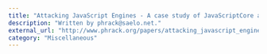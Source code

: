 ```yaml
---
title: "Attacking JavaScript Engines - A case study of JavaScriptCore and CVE-2016-4622"
description: "Written by phrack@saelo.net."
external_url: "http://www.phrack.org/papers/attacking_javascript_engines.html"
category: "Miscellaneous"
---
```

